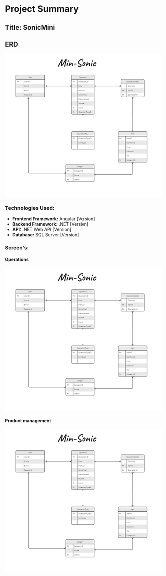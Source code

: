 
# Project Summary

## Title: SonicMini

## ERD
![Project ERD Image](ERD-Mini-Soni.jpg)

### Technologies Used:
- **Frontend Framework:** Angular [Version]
- **Backend Framework:** .NET [Version]
- **API:** .NET Web API [Version]
- **Database:** SQL Server [Version]

### Screen's:
#### Operations
![Project ERD Image](ERD-Mini-Soni.jpg)

#### Product management 
![Project ERD Image](ERD-Mini-Soni.jpg)
